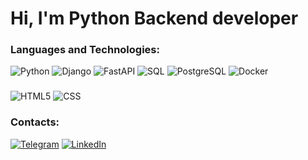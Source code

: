 # Hi, I'm Python Backend developer

### Languages and Technologies:
![Python](https://img.shields.io/badge/-Python-090909?style=for-the-badge&logo=Python&logoColor=3776AB)
![Django](https://img.shields.io/badge/-Django-090909?style=for-the-badge&logo=Django&logoColor=092E20)
![FastAPI](https://img.shields.io/badge/-FastAPI-090909?style=for-the-badge&logo=SQL&logoColor=blue)
![SQL](https://img.shields.io/badge/-SQL-090909?style=for-the-badge&logo=SQL&logoColor=blue)
![PostgreSQL](https://img.shields.io/badge/-PostgreSQL-090909?style=for-the-badge&logo=PostgreSQL&logoColor=4169E1)
![Docker](https://img.shields.io/badge/-Docker-090909?style=for-the-badge&logo=Docker&logoColor=2496ED)
###
![HTML5](https://img.shields.io/badge/-HTML-090909?style=for-the-badge&logo=HTML5&logoColor=E34F26)
![CSS](https://img.shields.io/badge/-CSS-090909?style=for-the-badge&logo=CSS3&logoColor=1572B6)

### Contacts: 
[![Telegram](https://img.shields.io/badge/-Telegram-090909?style=for-the-badge&logo=telegram&logoColor=27A0D9)](https://t.me/anonymous_true)
[![LinkedIn](https://img.shields.io/badge/-LinkedIn-090909?style=for-the-badge&logo=linkedin&logoColor=007BB6)](https://www.linkedin.com/in/rodkir)

